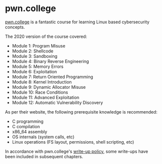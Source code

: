 # pwn.college

[pwn.college](https://pwn.college/) is a fantastic course for learning Linux based cybersecurity concepts.

The 2020 version of the course covered:
- Module 1: Program Misuse
- Module 2: Shellcode
- Module 3: Sandboxing
- Module 4: Binary Reverse Engineering
- Module 5: Memory Errors
- Module 6: Exploitation
- Module 7: Return Oriented Programming
- Module 8: Kernel Introduction
- Module 9: Dynamic Allocator Misuse
- Module 10: Race Conditions
- Module 11: Advanced Exploitation
- Module 12: Automatic Vulnerability Discovery

As per their website, the following prerequisite knowledge is recommended:
- C programming
- C compilation
- x86_64 assembly
- OS internals (system calls, etc)
- Linux operations (FS layout, permissions, shell scripting, etc)

In accordance with pwn.college's [write-up policy](https://pwn.college/#collaboration-livestream-and-writeup-policy), some write-ups have been included in subsequent chapters.
